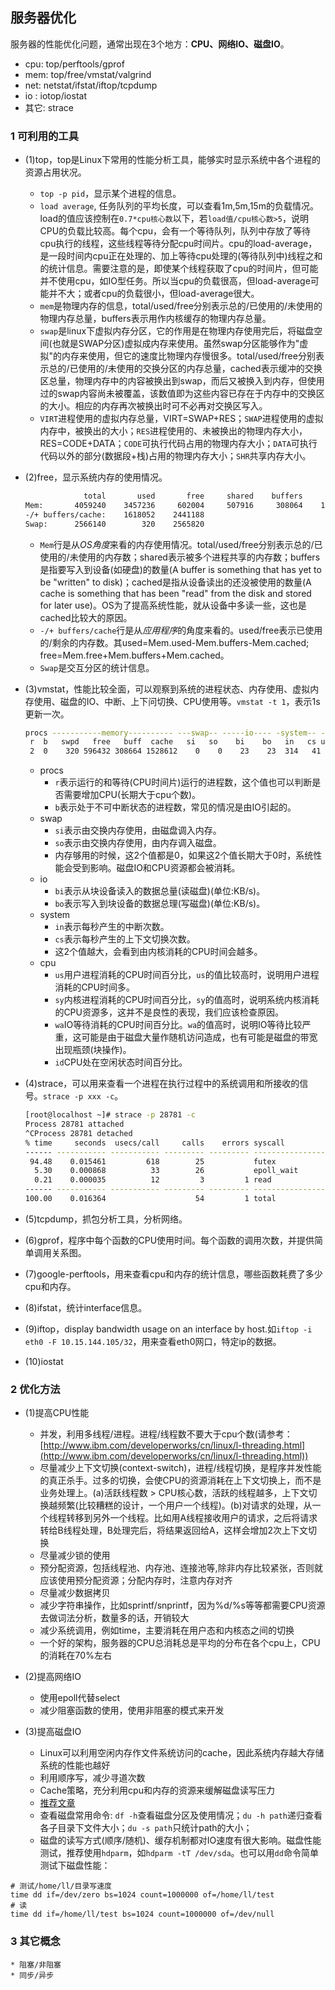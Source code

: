 ## 服务器优化

服务器的性能优化问题，通常出现在3个地方：**CPU、网络IO、磁盘IO**。

* cpu: top/perftools/gprof
* mem: top/free/vmstat/valgrind
* net: netstat/ifstat/iftop/tcpdump
* io : iotop/iostat
* 其它: strace

### 1 可利用的工具
* (1)top，top是Linux下常用的性能分析工具，能够实时显示系统中各个进程的资源占用状况。
	* `top -p pid`，显示某个进程的信息。
	* `load average`, 任务队列的平均长度，可以查看1m,5m,15m的负载情况。load的值应该控制在`0.7*cpu核心数`以下，若`load值/cpu核心数>5`，说明CPU的负载比较高。每个cpu，会有一个等待队列，队列中存放了等待cpu执行的线程，这些线程等待分配cpu时间片。cpu的load-average，是一段时间内cpu正在处理的、加上等待cpu处理的(等待队列中)线程之和的统计信息。需要注意的是，即使某个线程获取了cpu的时间片，但可能并不使用cpu，如IO型任务。所以当cpu的负载很高，但load-average可能并不大；或者cpu的负载很小，但load-average很大。
	* `mem`是物理内存的信息，total/used/free分别表示总的/已使用的/未使用的物理内存总量，buffers表示用作内核缓存的物理内存总量。
	* `swap`是linux下虚拟内存分区，它的作用是在物理内存使用完后，将磁盘空间(也就是SWAP分区)虚拟成内存来使用。虽然swap分区能够作为"虚拟"的内存来使用，但它的速度比物理内存慢很多。total/used/free分别表示总的/已使用的/未使用的交换分区的内存总量，cached表示缓冲的交换区总量，物理内存中的内容被换出到swap，而后又被换入到内存，但使用过的swap内容尚未被覆盖，该数值即为这些内容已存在于内存中的交换区的大小。相应的内存再次被换出时可不必再对交换区写入。
	* `VIRT`进程使用的虚拟内存总量，VIRT=SWAP+RES；`SWAP`进程使用的虚拟内存中，被换出的大小；`RES`进程使用的、未被换出的物理内存大小，RES=CODE+DATA；`CODE`可执行代码占用的物理内存大小；`DATA`可执行代码以外的部分(数据段+栈)占用的物理内存大小；`SHR`共享内存大小。

* (2)free，显示系统内存的使用情况。

	```sh
				 total       used       free     shared    buffers     cached
	Mem:       4059240    3457236     602004     507916     308064    1531120
	-/+ buffers/cache:    1618052    2441188
	Swap:      2566140        320    2565820
	```

	* `Mem`行是从*OS角度*来看的内存使用情况。total/used/free分别表示总的/已使用的/未使用的内存数；shared表示被多个进程共享的内存数；buffers是指要写入到设备(如硬盘)的数量(A buffer is something that has yet to be "written" to disk)；cached是指从设备读出的还没被使用的数量(A cache is something that has been "read" from the disk and stored for later use)。OS为了提高系统性能，就从设备中多读一些，这也是cached比较大的原因。
	* `-/+ buffers/cache`行是从*应用程序*的角度来看的。used/free表示已使用的/剩余的内存数。其used=Mem.used-Mem.buffers-Mem.cached; free=Mem.free+Mem.buffers+Mem.cached。
	* `Swap`是交互分区的统计信息。

* (3)vmstat，性能比较全面，可以观察到系统的进程状态、内存使用、虚拟内存使用、磁盘的IO、中断、上下问切换、CPU使用等。`vmstat -t 1`，表示1s更新一次。

	```sh
	procs -----------memory---------- ---swap-- -----io---- -system-- ------cpu-----
	 r  b   swpd   free   buff  cache   si   so    bi    bo   in   cs us sy id wa st
	 2  0    320 596432 308664 1528612    0    0    23    23  314   41  6  2 91  1  0
	```

	* procs
		* `r`表示运行的和等待(CPU时间片)运行的进程数，这个值也可以判断是否需要增加CPU(长期大于cpu个数)。
		* `b`表示处于不可中断状态的进程数，常见的情况是由IO引起的。
	* swap
		* `si`表示由交换内存使用，由磁盘调入内存。
		* `so`表示由交换内存使用，由内存调入磁盘。
		* 内存够用的时候，这2个值都是0，如果这2个值长期大于0时，系统性能会受到影响。磁盘IO和CPU资源都会被消耗。
	* io
		* `bi`表示从块设备读入的数据总量(读磁盘)(单位:KB/s)。
		* `bo`表示写入到块设备的数据总理(写磁盘)(单位:KB/s)。
	* system
		* `in`表示每秒产生的中断次数。
		* `cs`表示每秒产生的上下文切换次数。
		* 这2个值越大，会看到由内核消耗的CPU时间会越多。
	* cpu
		* `us`用户进程消耗的CPU时间百分比，`us`的值比较高时，说明用户进程消耗的CPU时间多。
		* `sy`内核进程消耗的CPU时间百分比，`sy`的值高时，说明系统内核消耗的CPU资源多，这并不是良性的表现，我们应该检查原因。
		* `wa`IO等待消耗的CPU时间百分比。`wa`的值高时，说明IO等待比较严重，这可能是由于磁盘大量作随机访问造成，也有可能是磁盘的带宽出现瓶颈(块操作)。
		* `id`CPU处在空闲状态时间百分比。

* (4)strace，可以用来查看一个进程在执行过程中的系统调用和所接收的信号。`strace -p xxx -c`。

	```sh
	[root@localhost ~]# strace -p 28781 -c
	Process 28781 attached
	^CProcess 28781 detached
	% time     seconds  usecs/call     calls    errors syscall
	------ ----------- ----------- --------- --------- ----------------
	 94.48    0.015461         618        25           futex
	  5.30    0.000868          33        26           epoll_wait
	  0.21    0.000035          12         3         1 read
	------ ----------- ----------- --------- --------- ----------------
	100.00    0.016364                    54         1 total
	```

* (5)tcpdump，抓包分析工具，分析网络。

* (6)gprof，程序中每个函数的CPU使用时间。每个函数的调用次数，并提供简单调用关系图。

* (7)google-perftools，用来查看cpu和内存的统计信息，哪些函数耗费了多少cpu和内存。

* (8)ifstat，统计interface信息。

* (9)iftop，display bandwidth usage on an interface by host.如`iftop -i eth0 -F 10.15.144.105/32`，用来查看eth0网口，特定ip的数据。

* (10)iostat

### 2 优化方法

* (1)提高CPU性能

	* 并发，利用多线程/进程。进程/线程数不要大于cpu个数(请参考：[http://www.ibm.com/developerworks/cn/linux/l-threading.html](http://www.ibm.com/developerworks/cn/linux/l-threading.html))
	* 尽量减少上下文切换(context-switch)，进程/线程切换，是程序并发性能的真正杀手。过多的切换，会使CPU的资源消耗在上下文切换上，而不是业务处理上。(a)活跃线程数 > CPU核心数，活跃的线程越多，上下文切换越频繁(比较糟糕的设计，一个用户一个线程)。(b)对请求的处理，从一个线程转移到另外一个线程。比如用A线程接收用户的请求，之后将请求转给B线程处理，B处理完后，将结果返回给A，这样会增加2次上下文切换
    * 尽量减少锁的使用
	* 预分配资源，包括线程池、内存池、连接池等,除非内存比较紧张，否则就应该使用预分配资源；分配内存时，注意内存对齐
	* 尽量减少数据拷贝
	* 减少字符串操作，比如sprintf/snprintf，因为%d/%s等等都需要CPU资源去做词法分析，数量多的话，开销较大
	* 减少系统调用，例如time，主要消耗在用户态和内核态之间的切换
	* 一个好的架构，服务器的CPU总消耗总是平均的分布在各个cpu上，CPU的消耗在70%左右

* (2)提高网络IO

	* 使用epoll代替select
	* 减少阻塞函数的使用，使用非阻塞的模式来开发

* (3)提高磁盘IO
    * Linux可以利用空闲内存作文件系统访问的cache，因此系统内存越大存储系统的性能也越好
    * 利用顺序写，减少寻道次数
    * Cache策略，充分利用cpu和内存的资源来缓解磁盘读写压力
	* [推荐文章](http://elf8848.iteye.com/blog/1944219)
    * 查看磁盘常用命令: `df -h`查看磁盘分区及使用情况；`du -h path`递归查看各子目录下文件大小；`du -s path`只统计path的大小；
    * 磁盘的读写方式(顺序/随机)、缓存机制都对IO速度有很大影响。磁盘性能测试，推荐使用`hdparm`，如`hdparm -tT /dev/sda`。也可以用`dd`命令简单测试下磁盘性能：
```
# 测试/home/ll/目录写速度
time dd if=/dev/zero bs=1024 count=1000000 of=/home/ll/test
# 读
time dd if=/home/ll/test bs=1024 count=1000000 of=/dev/null
```

### 3 其它概念
	* 阻塞/非阻塞
	* 同步/异步
	
